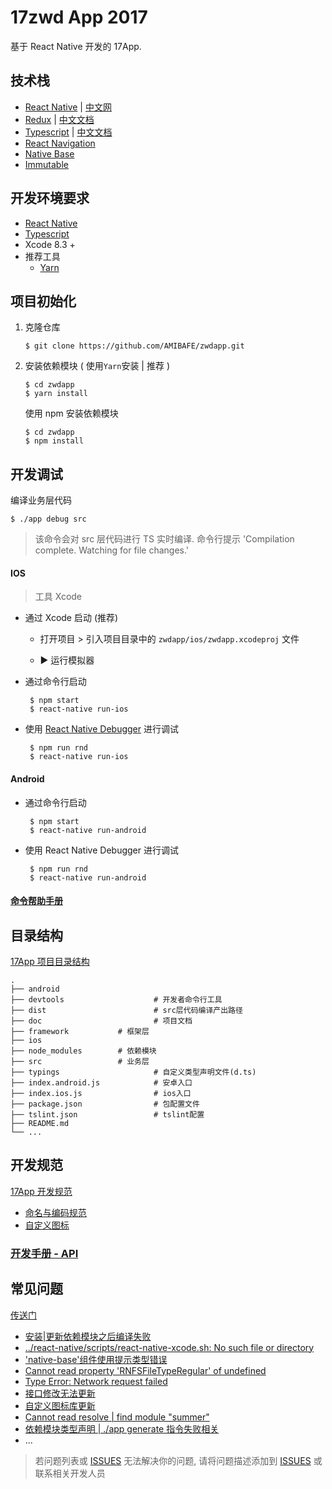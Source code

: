# 17zwd App 2017

基于 React Native 开发的 17App.

## 技术栈

* [React Native](http://facebook.github.io/react-native/docs/getting-started.html) | [中文网](http://reactnative.cn/)
* [Redux](https://github.com/reactjs/redux) | [中文文档](http://cn.redux.js.org/)
* [Typescript](https://www.typescriptlang.org/docs/home.html) | [中文文档](https://www.gitbook.com/book/zhongsp/typescript-handbook/details)
* [React Navigation](https://reactnavigation.org/docs/intro/)
* [Native Base](https://nativebase.io/)
* [Immutable](https://facebook.github.io/immutable-js/)



## 开发环境要求

* [React Native](http://facebook.github.io/react-native/docs/getting-started.html) 
* [Typescript](https://www.typescriptlang.org/docs/handbook/typescript-in-5-minutes.html)
* Xcode 8.3 +
* 推荐工具
	* [Yarn](https://yarnpkg.com/lang/en/docs/install/)

	
## 项目初始化

1. 克隆仓库 

	```
	$ git clone https://github.com/AMIBAFE/zwdapp.git
	```

2. 安装依赖模块 ( 使用`Yarn`安装 | 推荐 )

	```
	$ cd zwdapp 
	$ yarn install           
	```
	使用 npm 安装依赖模块
	
	```
	$ cd zwdapp
	$ npm install  
	```


## 开发调试

编译业务层代码

```
$ ./app debug src
```
	
> 该命令会对 src 层代码进行 TS 实时编译. 
> 命令行提示
> 'Compilation complete. Watching for file changes.'
	

#### IOS

> 工具 Xcode

* 通过 Xcode 启动 (推荐)

	- 打开项目 >  引入项目目录中的 `zwdapp/ios/zwdapp.xcodeproj` 文件
	
	- ▶︎ 运行模拟器 

* 通过命令行启动

	```
	 $ npm start
	 $ react-native run-ios
	```
* 使用 [React Native Debugger](https://github.com/jhen0409/react-native-debugger) 进行调试

	```
	 $ npm run rnd
	 $ react-native run-ios	
	```

#### Android

* 通过命令行启动

	```
	 $ npm start
	 $ react-native run-android
	```
* 使用 React Native Debugger 进行调试

	```
	 $ npm run rnd
	 $ react-native run-android	
	```

#### [命令帮助手册](./doc/dev.md)

## 目录结构

[17App 项目目录结构](./doc/structure.md)

```
.
├── android                    
├── devtools                    # 开发者命令行工具
├── dist                        # src层代码编译产出路径
├── doc                         # 项目文档
├── framework			# 框架层
├── ios                         
├── node_modules		# 依赖模块
├── src 		        # 业务层
├── typings                     # 自定义类型声明文件(d.ts)
├── index.android.js            # 安卓入口
├── index.ios.js                # ios入口
├── package.json                # 包配置文件
├── tslint.json                 # tslint配置
├── README.md                   
└── ...   
```

## 开发规范

[17App 开发规范](./doc/standard.md)


* [命名与编码规范](./doc/standard.md#项目相关命名规范)
* [自定义图标](./doc/standard.md#自定义图标)

### [开发手册 - API](./doc/api.md)

## 常见问题

[传送门](./doc/FAQ.md)

* [安装|更新依赖模块之后编译失败](./doc/FAQ.md#初始化---依赖模块相关)
* [../react-native/scripts/react-native-xcode.sh: No such file or directory](./doc/FAQ.md#react-nativescriptsreact-native-xcodesh-no-such-file-or-directory)
* ['native-base'组件使用提示类型错误](./doc/FAQ.md#compile-error---native-base-类型错误)
* [Cannot read property 'RNFSFileTypeRegular' of undefined](./doc/FAQ.md#cannot-read-property-rnfsfiletyperegular-of-undefined)
* [Type Error: Network request failed](./doc/FAQ.md#type-error-network-request-failed)
* [接口修改无法更新](./doc/api.md)
* [自定义图标库更新](./doc/FAQ.md#自定义图标更新)
* [Cannot read resolve | find module "summer"](./doc/FAQ.md#cannot-read-resolve--find-module-summer)
* [依赖模块类型声明 | ./app generate 指令失败相关](./doc/FAQ.md#依赖模块类型声明--app-generate-指令失败相关)
* ...

> 若问题列表或 [ISSUES](https://github.com/AMIBAFE/zwdapp/issues) 无法解决你的问题, 请将问题描述添加到 [ISSUES](https://github.com/AMIBAFE/zwdapp/issues) 或联系相关开发人员
